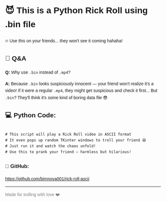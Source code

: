 <!DOCTYPE html>
<html lang="en">
<head>
  <meta charset="UTF-8">
</head>
<body style="font-family:sans-serif; line-height:1.6;">
  <h1>😈 This is a Python Rick Roll using .bin file</h1>
  <p>🔥 Use this on your friends... they won't see it coming hahaha!</p>

  <h2>👀 Q&A</h2>
  <p><strong>Q:</strong> Why use <code>.bin</code> instead of <code>.mp4</code>?</p>
  <p><strong>A:</strong> Because <code>.bin</code> looks suspiciously innocent — your friend won’t realize it’s a video! If it were a regular <code>.mp4</code>, they might get suspicious and check it first... But <code>.bin</code>? They'll think it's some kind of boring data file 😎</p>

<h2>💻 Python Code:</h2>
<pre><code>
# This script will play a Rick Roll video in ASCII format
# It even pops up random TKinter windows to troll your friend 😆
# Just run it and watch the chaos unfold!
# Use this to prank your friend — harmless but hilarious!
</code></pre>


  <h3>🔗 GitHub:</h3>
  <p><a href="https://github.com/bimnova001/rick-roll-ascii" target="_blank">https://github.com/bimnova001/rick-roll-ascii</a></p>

  <hr>
  <p style="color:gray;">Made for trolling with love ❤️</p>
</body>
</html>
